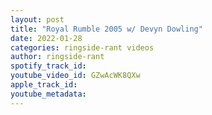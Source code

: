 ```yaml
---
layout: post
title: "Royal Rumble 2005 w/ Devyn Dowling"
date: 2022-01-28
categories: ringside-rant videos
author: ringside-rant
spotify_track_id: 
youtube_video_id: GZwAcWK8QXw
apple_track_id: 
youtube_metadata: 
---
```

